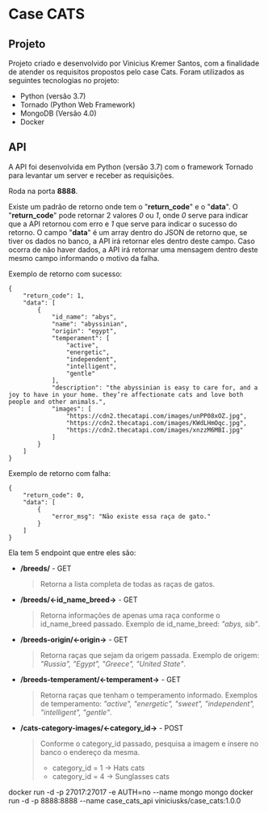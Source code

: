 # Case CATS

## Projeto
Projeto criado e desenvolvido por Vinicius Kremer Santos, com a finalidade de atender os requisitos propostos pelo case Cats.
Foram utilizados as seguintes tecnologias no projeto:
  * Python (versão 3.7)
  * Tornado (Python Web Framework)
  * MongoDB (Versão 4.0)
  * Docker

## API
A API foi desenvolvida em Python (versão 3.7) com o framework Tornado para levantar um server e receber as requisições.

Roda na porta **8888**.

Existe um padrão de retorno onde tem o "**return_code**" e o "**data**". 
O "**return_code**" pode retornar 2 valores *0* ou *1*, onde *0* serve para indicar que a API retornou com erro e *1* que serve para indicar o sucesso do retorno.
O campo "**data**" é um array dentro do JSON de retorno que, se tiver os dados no banco, a API irá retornar eles dentro deste campo. Caso ocorra de não haver dados, a API irá retornar uma mensagem dentro deste mesmo campo informando o motivo da falha.

Exemplo de retorno com sucesso:
```
{
    "return_code": 1,
    "data": [
        {
            "id_name": "abys",
            "name": "abyssinian",
            "origin": "egypt",
            "temperament": [
                "active",
                "energetic",
                "independent",
                "intelligent",
                "gentle"
            ],
            "description": "the abyssinian is easy to care for, and a joy to have in your home. they’re affectionate cats and love both people and other animals.",
            "images": [
                "https://cdn2.thecatapi.com/images/unPP08xOZ.jpg",
                "https://cdn2.thecatapi.com/images/KWdLHmOqc.jpg",
                "https://cdn2.thecatapi.com/images/xnzzM6MBI.jpg"
            ]
        }
    ]
}
```

Exemplo de retorno com falha:
```
{
    "return_code": 0,
    "data": [
        {
            "error_msg": "Não existe essa raça de gato."
        }
    ]
}
```

Ela tem 5 endpoint que entre eles são: 
  * **/breeds/** - GET
    > Retorna a lista completa de todas as raças de gatos.
  * **/breeds/<-id_name_breed->** - GET
    > Retorna informações de apenas uma raça conforme o id_name_breed passado. Exemplo de id_name_breed: *"abys, sib"*.
  * **/breeds-origin/<-origin->** - GET
    > Retorna raças que sejam da origem passada. Exemplo de origem: *"Russia", "Egypt", "Greece", "United State"*.
  * **/breeds-temperament/<-temperament->** - GET
    > Retorna raças que tenham o temperamento informado. Exemplos de temperamento: *"active", "energetic", "sweet", "independent", "intelligent", "gentle"*.
  * **/cats-category-images/<-category_id->** - POST
    > Conforme o category_id passado, pesquisa a imagem e insere no banco o endereço da mesma.
    > * category_id = 1 -> Hats cats
    > * category_id = 4 -> Sunglasses cats
  

docker run -d -p 27017:27017 -e AUTH=no --name mongo mongo
docker run -d -p 8888:8888 --name case_cats_api viniciusks/case_cats:1.0.0